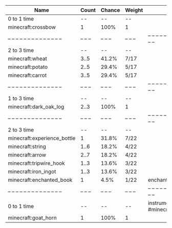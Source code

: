 | Name                        | Count | Chance | Weight | Comment                                   |
| --------------------------- | ----- | ------ | ------ | ----------------------------------------- |
| 0 to 1 time                 |    -- |     -- |     -- |                                           |
| minecraft:crossbow          |     1 |   100% |      1 |                                           |
| – – – – – – – – – – – – – – | – – – | – – –  | – – –  | – – – – – – – – – – – – – – – – – – – – – |
| 2 to 3 time                 |    -- |     -- |     -- |                                           |
| minecraft:wheat             |  3..5 |  41.2% |   7/17 |                                           |
| minecraft:potato            |  2..5 |  29.4% |   5/17 |                                           |
| minecraft:carrot            |  3..5 |  29.4% |   5/17 |                                           |
| – – – – – – – – – – – – – – | – – – | – – –  | – – –  | – – – – – – – – – – – – – – – – – – – – – |
| 1 to 3 time                 |    -- |     -- |     -- |                                           |
| minecraft:dark_oak_log      |  2..3 |   100% |      1 |                                           |
| – – – – – – – – – – – – – – | – – – | – – –  | – – –  | – – – – – – – – – – – – – – – – – – – – – |
| 2 to 3 time                 |    -- |     -- |     -- |                                           |
| minecraft:experience_bottle |     1 |  31.8% |   7/22 |                                           |
| minecraft:string            |  1..6 |  18.2% |   4/22 |                                           |
| minecraft:arrow             |  2..7 |  18.2% |   4/22 |                                           |
| minecraft:tripwire_hook     |  1..3 |  13.6% |   3/22 |                                           |
| minecraft:iron_ingot        |  1..3 |  13.6% |   3/22 |                                           |
| minecraft:enchanted_book    |     1 |   4.5% |   1/22 | enchantments: *                           |
| – – – – – – – – – – – – – – | – – – | – – –  | – – –  | – – – – – – – – – – – – – – – – – – – – – |
| 0 to 1 time                 |    -- |     -- |     -- | instrument: #minecraft:regular_goat_horns |
| minecraft:goat_horn         |     1 |   100% |      1 |                                           |